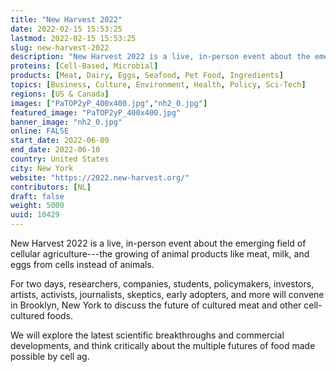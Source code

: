 ```yaml
---
title: "New Harvest 2022"
date: 2022-02-15 15:53:25
lastmod: 2022-02-15 15:53:25
slug: new-harvest-2022
description: "New Harvest 2022 is a live, in-person event about the emerging field of cellular agriculture—the growing of animal products like meat, milk, and eggs from cells instead of animals.For two days, researchers, companies, students, policymakers, investors, artists, activists, journalists, skeptics, early adopters, and more will convene in Brooklyn, New York to discuss the future of cultured meat and other cell-cultured foods."
proteins: [Cell-Based, Microbial]
products: [Meat, Dairy, Eggs, Seafood, Pet Food, Ingredients]
topics: [Business, Culture, Environment, Health, Policy, Sci-Tech]
regions: [US & Canada]
images: ["PaTOP2yP_400x400.jpg","nh2_0.jpg"]
featured_image: "PaTOP2yP_400x400.jpg"
banner_image: "nh2_0.jpg"
online: FALSE
start_date: 2022-06-09
end_date: 2022-06-10
country: United States
city: New York
website: "https://2022.new-harvest.org/"
contributors: [NL]
draft: false
weight: 5000
uuid: 10429
---
```

New Harvest 2022 is a live, in-person event about the emerging field of
cellular agriculture---the growing of animal products like meat, milk,
and eggs from cells instead of animals.

For two days, researchers, companies, students, policymakers, investors,
artists, activists, journalists, skeptics, early adopters, and more will
convene in Brooklyn, New York to discuss the future of cultured meat and
other cell-cultured foods.

We will explore the latest scientific breakthroughs and commercial
developments, and think critically about the multiple futures of food
made possible by cell ag.
